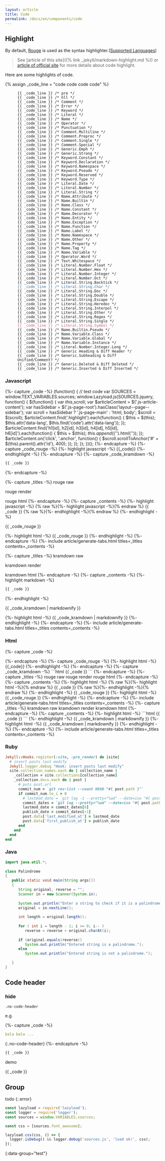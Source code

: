 ```yaml
---
layout: article
title: Code
permalink: /docs/en/components/code
---
```


## Highlight

By default, [Rouge](https://github.com/rouge-ruby/rouge) is used as the syntax highlighter.([Supported Languages](https://github.com/rouge-ruby/rouge/blob/master/docs/Languages.md))

> See [article of this site]({%  link _jekyll/markdown-highlight.md %}) or [article of official site](https://jekyllrb.com/docs/liquid/tags/#code-snippet-highlighting) for more details about code highlight.

Here are some highlights of code.

{% assign _code_line = "code code code code" %}

<figure class="highlight" >
<pre><code data-lang="all-highlight-style.html"><span class="pre">{{ _code_line }} /* pre */ </span>
<span class="hll">{{ _code_line }} /* hll */ </span>
<span class="c"  >{{ _code_line }} /* Comment */  </span>
<span class="err">{{ _code_line }} /* Error */  </span>
<span class="k"  >{{ _code_line }} /* Keyword */  </span>
<span class="l"  >{{ _code_line }} /* Literal */  </span>
<span class="n"  >{{ _code_line }} /* Name */  </span>
<span class="o"  >{{ _code_line }} /* Operator */  </span>
<span class="p"  >{{ _code_line }} /* Punctuation */  </span>
<span class="cm" >{{ _code_line }} /* Comment.Multiline */  </span>
<span class="cp" >{{ _code_line }} /* Comment.Preproc */  </span>
<span class="c1" >{{ _code_line }} /* Comment.Single */  </span>
<span class="cs" >{{ _code_line }} /* Comment.Special */  </span>
<span class="ge" >{{ _code_line }} /* Generic.Emph */  </span>
<span class="gs" >{{ _code_line }} /* Generic.Strong */  </span>
<span class="kc" >{{ _code_line }} /* Keyword.Constant */  </span>
<span class="kd" >{{ _code_line }} /* Keyword.Declaration */  </span>
<span class="kn" >{{ _code_line }} /* Keyword.Namespace */  </span>
<span class="kp" >{{ _code_line }} /* Keyword.Pseudo */  </span>
<span class="kr" >{{ _code_line }} /* Keyword.Reserved */  </span>
<span class="kt" >{{ _code_line }} /* Keyword.Type */  </span>
<span class="ld" >{{ _code_line }} /* Literal.Date */  </span>
<span class="m"  >{{ _code_line }} /* Literal.Number */  </span>
<span class="s"  >{{ _code_line }} /* Literal.String */  </span>
<span class="na" >{{ _code_line }} /* Name.Attribute */  </span>
<span class="nb" >{{ _code_line }} /* Name.Builtin */  </span>
<span class="nc" >{{ _code_line }} /* Name.Class */  </span>
<span class="no" >{{ _code_line }} /* Name.Constant */  </span>
<span class="nd" >{{ _code_line }} /* Name.Decorator */  </span>
<span class="ni" >{{ _code_line }} /* Name.Entity */  </span>
<span class="ne" >{{ _code_line }} /* Name.Exception */  </span>
<span class="nf" >{{ _code_line }} /* Name.Function */  </span>
<span class="nl" >{{ _code_line }} /* Name.Label */  </span>
<span class="nn" >{{ _code_line }} /* Name.Namespace */  </span>
<span class="nx" >{{ _code_line }} /* Name.Other */  </span>
<span class="py" >{{ _code_line }} /* Name.Property */  </span>
<span class="nt" >{{ _code_line }} /* Name.Tag */  </span>
<span class="nv" >{{ _code_line }} /* Name.Variable */  </span>
<span class="ow" >{{ _code_line }} /* Operator.Word */  </span>
<span class="w"  >{{ _code_line }} /* Text.Whitespace */  </span>
<span class="mf" >{{ _code_line }} /* Literal.Number.Float */  </span>
<span class="mh" >{{ _code_line }} /* Literal.Number.Hex */  </span>
<span class="mi" >{{ _code_line }} /* Literal.Number.Integer */  </span>
<span class="mo" >{{ _code_line }} /* Literal.Number.Oct */  </span>
<span class="sb" >{{ _code_line }} /* Literal.String.Backtick */  </span>
<span class="sc" >{{ _code_line }} /* Literal.String.Char */  </span>
<span class="sd" >{{ _code_line }} /* Literal.String.Doc */  </span>
<span class="s2" >{{ _code_line }} /* Literal.String.Double */  </span>
<span class="se" >{{ _code_line }} /* Literal.String.Escape */  </span>
<span class="sh" >{{ _code_line }} /* Literal.String.Heredoc */  </span>
<span class="si" >{{ _code_line }} /* Literal.String.Interpol */  </span>
<span class="sx" >{{ _code_line }} /* Literal.String.Other */  </span>
<span class="sr" >{{ _code_line }} /* Literal.String.Regex */  </span>
<span class="s1" >{{ _code_line }} /* Literal.String.Single */  </span>
<span class="ss" >{{ _code_line }} /* Literal.String.Symbol */  </span>
<span class="bp" >{{ _code_line }} /* Name.Builtin.Pseudo */  </span>
<span class="vc" >{{ _code_line }} /* Name.Variable.Class */  </span>
<span class="vg" >{{ _code_line }} /* Name.Variable.Global */  </span>
<span class="vi" >{{ _code_line }} /* Name.Variable.Instance */  </span>
<span class="il" >{{ _code_line }} /* Literal.Number.Integer.Long */  </span>
<span class="gh" >{{ _code_line }} /* Generic Heading & Diff Header */  </span>
<span class="gu" >{{ _code_line }} /* Generic.Subheading & Diff Unified/Comment? */  </span>
<span class="gd" >{{ _code_line }} /* Generic.Deleted & Diff Deleted */  </span>
<span class="gi" >{{ _code_line }} /* Generic.Inserted & Diff Inserted */  </span>
</code></pre>
</figure>

### Javascript

<!-- ====================================================================================== -->
{%- capture _code -%}
(function() {
  // test code
  var SOURCES = window.TEXT_VARIABLES.sources;
  window.Lazyload.js(SOURCES.jquery, function() {
    $(function() {
      var $this ,$scroll;
      var $articleContent = $('.js-article-content');
      var hasSidebar = $('.js-page-root').hasClass('layout--page--sidebar');
      var scroll = hasSidebar ? '.js-page-main' : 'html, body';
      $scroll = $(scroll);
      $articleContent.find('.highlight').each(function() {
        $this = $(this);
        $this.attr('data-lang', $this.find('code').attr('data-lang'));
      });
      $articleContent.find('h1[id], h2[id], h3[id], h4[id], h5[id], h6[id]').each(function() {
        $this = $(this);
        $this.append($('<a class="anchor d-print-none" aria-hidden="true"></a>').html('<i class="fas fa-anchor"></i>'));
      });
      $articleContent.on('click', '.anchor', function() {
        $scroll.scrollToAnchor('#' + $(this).parent().attr('id'), 400);
      });
    });
  });
})();
{%- endcapture -%}
{%- capture _code_rouge -%}
  {%- highlight javascript -%}
  {{_code}}
  {%- endhighlight -%}
{%- endcapture -%}
{%- capture _code_kramdown -%}
```javascript
{{ _code }}
```
{%- endcapture -%}
<!-- ====================================================================================== -->
{%- capture _titles -%}
rouge raw
<!-- split title -->
rouge render
<!-- split title -->
rouge html
{%- endcapture -%}
{%- capture _contents -%}
{%- highlight javascript -%}
{% raw %}{%- highlight javascript -%}{% endraw %}
{{ _code }}
{% raw %}{%- endhighlight -%}{% endraw %}
{%- endhighlight -%}
<!-- split content -->
{{ _code_rouge }}
<!-- split content -->
{%- highlight html -%}
{{ _code_rouge }}
{%- endhighlight -%}
{%- endcapture -%}
{%- include article/generate-tabs.html titles=_titles contents=_contents -%}
<!-- ====================================================================================== -->
{%- capture _titles -%}
kramdown raw
<!-- split title -->
kramdown render
<!-- split title -->
kramdown html
{%- endcapture -%}
{%- capture _contents -%}
{%- highlight markdown -%}
```javascript
{{ _code }}
```
{%- endhighlight -%}
<!-- split content -->
{{ _code_kramdown | markdownify }}
<!-- split content -->
{%- highlight html -%}
{{ _code_kramdown | markdownify }}
{%- endhighlight -%}
{%- endcapture -%}
{%- include article/generate-tabs.html titles=_titles contents=_contents -%}
<!-- ====================================================================================== -->

### Html

<!-- ====================================================================================== -->
{%- capture _code -%}
<!-- testcode -->
<div class="layout--page layout--page--sidebar clearfix js-page-root">
  <div class="page__mask d-print-none js-page-mask js-sidebar-hide"></div>
  <div class="page__viewport">
    <div class="page__actions d-print-none">
      <div class="button button--circle button--lg box-shadow-2 sidebar-button js-sidebar-show js-sidebar-show-1 js-sidebar-show-2 js-sidebar-show-3">
        <i class="fas fa-bars icon--show"></i>
      </div>
    </div>
  </div>
</div>
{%- endcapture -%}
{%- capture _code_rouge -%}
  {%- highlight html -%}
  {{_code}}
  {%- endhighlight -%}
{%- endcapture -%}
{%- capture _code_kramdown -%}
```html
{{ _code }}
```
{%- endcapture -%}
<!-- ====================================================================================== -->
{%- capture _titles -%}
rouge raw
<!-- split title -->
rouge render
<!-- split title -->
rouge html
{%- endcapture -%}
{%- capture _contents -%}
{%- highlight html -%}
{% raw %}{%- highlight html -%}{% endraw %}
{{ _code }}
{% raw %}{%- endhighlight -%}{% endraw %}
{%- endhighlight -%}
<!-- split content -->
{{ _code_rouge }}
<!-- split content -->
{%- highlight html -%}
{{ _code_rouge }}
{%- endhighlight -%}
{%- endcapture -%}
{%- include article/generate-tabs.html titles=_titles contents=_contents -%}
<!-- ====================================================================================== -->
{%- capture _titles -%}
kramdown raw
<!-- split title -->
kramdown render
<!-- split title -->
kramdown html
{%- endcapture -%}
{%- capture _contents -%}
{%- highlight html -%}
```html
{{ _code }}
```
{%- endhighlight -%}
<!-- split content -->
{{ _code_kramdown | markdownify }}
<!-- split content -->
{%- highlight html -%}
{{ _code_kramdown | markdownify }}
{%- endhighlight -%}
{%- endcapture -%}
{%- include article/generate-tabs.html titles=_titles contents=_contents -%}
<!-- ====================================================================================== -->

### Ruby

```ruby
Jekyll::Hooks.register(:site, :pre_render) do |site|
  # insert posts last modify 
  Jekyll.logger.debug "Hook: insert posts last modify"
  site.collection_names.each do | collection_name |
    _collection = site.collections[collection_name]
    _collection.docs.each do | post |
      # puts post.url
      commit_num = `git rev-list --count HEAD "#{ post.path }"`
      if commit_num.to_i > 0
        # lastmod_date = `git log -1 --pretty="%ad" --date=iso "#{ post.path }"`
        commit_dates = `git log --pretty="%ad" --date=iso "#{ post.path }"`.lines()
        lastmod_date = commit_dates[0]
        publish_date = commit_dates[-1]
        post.data['last_modified_at'] = lastmod_date
        post.data['first_publish_at'] = publish_date
      end
    end
  end
end
```

### Java

```java
import java.util.*;
 
class Palindrome
{
   public static void main(String args[])
   {
      String original, reverse = "";
      Scanner in = new Scanner(System.in);
 
      System.out.println("Enter a string to check if it is a palindrome");
      original = in.nextLine();
 
      int length = original.length();
 
      for ( int i = length - 1; i >= 0; i-- )
         reverse = reverse + original.charAt(i);
 
      if (original.equals(reverse))
         System.out.println("Entered string is a palindrome.");
      else
         System.out.println("Entered string is not a palindrome.");
 
   }
}
```

## Code header

### hide

`.no-code-header`

e.g. 

<!-- ====================== -->
{%- capture _code -%}
```yml
bala bala ...
```
{:.no-code-header}
{%- endcapture -%}
<!-- ====================== -->

``````markdown
{{ _code }}
``````

demo

{{ _code }}

## Group

todo
{:.error}

```javascript
const lazyload = require('lazyload');
const logger = require('logger');
const sources = window.VARIABLES.sources;

const css = [sources.font_awesome];

lazyload.css(css, () => {
  logger.isDebug() && logger.debug('sources.js', 'load ok!', css);
});
```
{:data-group="test"}